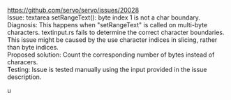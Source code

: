 https://github.com/servo/servo/issues/20028<br/>
Issue: textarea setRangeText(): byte index 1 is not a char boundary.<br/>
Diagnosis: This happens when "setRangeText" is called on multi-byte characters. textinput.rs fails to determine the correct character boundaries. This issue might be caused by the use character indices in slicing, rather than byte indices.<br/>
Proposed solution: Count the corresponding number of bytes instead of characers.<br/>
Testing: Issue is tested manually using the input provided in the issue description.<br/>

u
